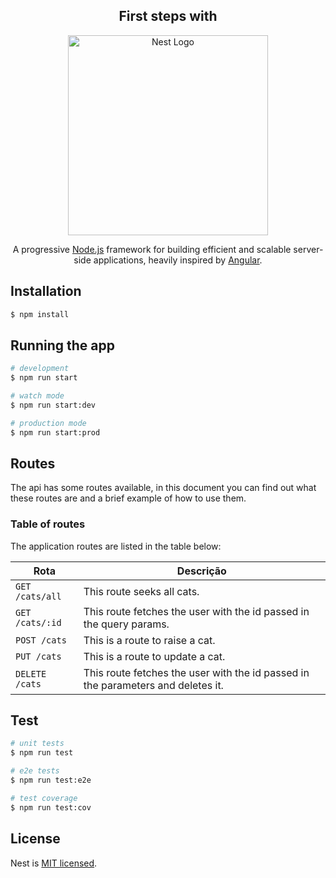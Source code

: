<h2 align="center">First steps with</h2>
<p align="center">
  <a href="http://nestjs.com/" target="blank"><img src="https://nestjs.com/img/logo_text.svg" width="320" alt="Nest Logo" /></a>
</p>
  <p align="center">A progressive <a href="http://nodejs.org" target="blank">Node.js</a> framework for building efficient and scalable server-side applications, heavily inspired by <a href="https://angular.io" target="blank">Angular</a>.</p>
    <p align="center">

## Installation

```bash
$ npm install
```

## Running the app

```bash
# development
$ npm run start

# watch mode
$ npm run start:dev

# production mode
$ npm run start:prod
```
## Routes

The api has some routes available, in this document you can find out what these routes are and a brief example of how to use them.

### Table of routes

The application routes are listed in the table below:

Rota  |  Descrição
--------------------  | --------------
`GET /cats/all`  | This route seeks all cats.
`GET /cats/:id`  | This route fetches the user with the id passed in the query params.
`POST /cats`  | This is a route to raise a cat.
`PUT /cats`  | This is a route to update a cat.
`DELETE /cats`  | This route fetches the user with the id passed in the parameters and deletes it.

## Test

```bash
# unit tests
$ npm run test

# e2e tests
$ npm run test:e2e

# test coverage
$ npm run test:cov
```

## License

  Nest is [MIT licensed](LICENSE).

